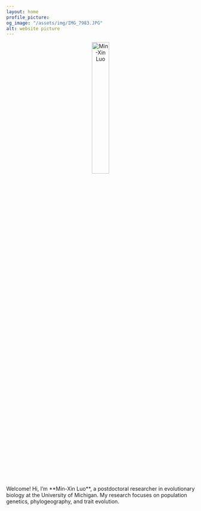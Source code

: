 ```yaml
---
layout: home
profile_picture:
og_image: "/assets/img/IMG_7983.JPG"
alt: website picture
---
```


<div align="center">
  <img src="/assets/img/IMG_7983.JPG" alt="Min-Xin Luo" width="30%" />
</div>

<p>
  Welcome! 
  Hi, I’m **Min-Xin Luo**, a postdoctoral researcher in evolutionary biology at the University of Michigan.  
My research focuses on population genetics, phylogeography, and trait evolution.
</p>

<p>
  
</p>
